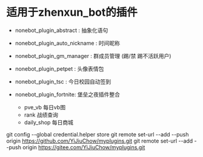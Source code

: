 # 适用于zhenxun_bot的插件
- nonebot_plugin_abstract : 抽象化语句
- nonebot_plugin_auto_nickname : 时间昵称
- nonebot_plugin_gm_manager : 群成员管理 (踢/禁 踢不活跃用户)
- nonebot_plugin_petpet : 头像表情包
- nonebot_plugin_tsc : 今日校园自动签到

- nonebot_plugin_fortnite: 堡垒之夜插件整合
  - pve_vb 每日vb图
  - rank 战绩查询
  - daily_shop  每日商城

git config --global credential.helper store
git remote set-url --add --push origin https://github.com/YiJiuChow/myplugins.git
git remote set-url --add --push origin https://gitee.com/YiJiuChow/myplugins.git